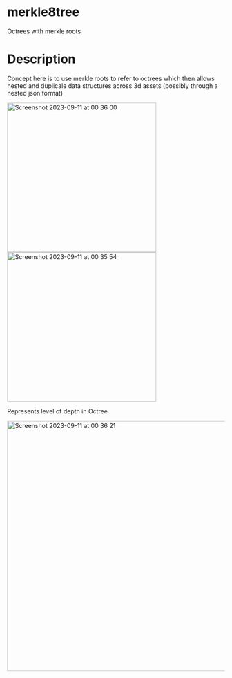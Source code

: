 # merkle8tree

Octrees with merkle roots 

# Description

Concept here is to use merkle roots to refer to octrees which then allows nested and duplicale data structures across 3d assets (possibly through a nested json format) 

<img width="345" alt="Screenshot 2023-09-11 at 00 36 00" src="https://github.com/fractastical/merkle8tree/assets/589191/8c062748-0105-4db2-9e2b-1d97b2cfa6d8">

<img width="345" alt="Screenshot 2023-09-11 at 00 35 54" src="https://github.com/fractastical/merkle8tree/assets/589191/fbd7063e-142b-4ca7-a970-18c16a4a00c6">


Represents level of depth in Octree

<img width="578" alt="Screenshot 2023-09-11 at 00 36 21" src="https://github.com/fractastical/merkle8tree/assets/589191/f15f874c-e995-43b1-bf3f-c4b35d8d8d3d">

